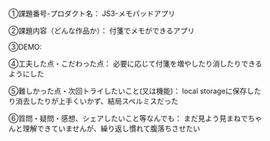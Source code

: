 ①課題番号-プロダクト名：
JS3-メモパッドアプリ

②課題内容（どんな作品か）：
付箋でメモができるアプリ

③DEMO:

④工夫した点・こだわった点：
必要に応じて付箋を増やしたり消したりできるようにした

⑤難しかった点・次回トライしたいこと(又は機能)：
local storageに保存したり消去したりが上手くいかず、結局スペルミスだった

⑥質問・疑問・感想、シェアしたいこと等なんでも：
まだ見よう見まねでちゃんと理解できていませんが、繰り返し慣れて腹落ちさせたい
